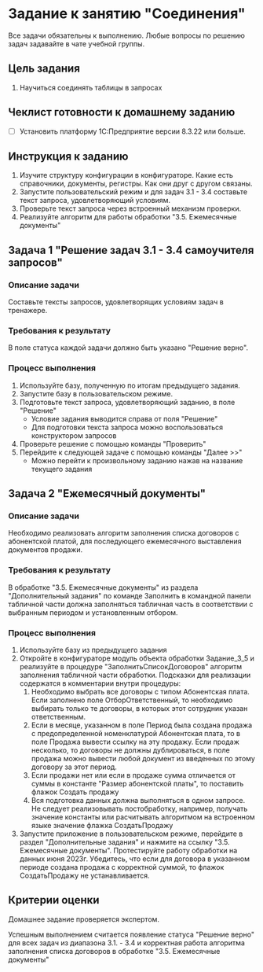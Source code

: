 # Задание к занятию "Соединения"

Все задачи обязательны к выполнению. 
Любые вопросы по решению задач задавайте в чате учебной группы.

## Цель задания

1. Научиться соединять таблицы в запросах

## Чеклист готовности к домашнему заданию

- [ ] Установить платформу 1С:Предприятие версии 8.3.22 или больше.

## Инструкция к заданию

1. Изучите структуру конфигурации в конфигураторе. Какие есть справочники, документы, регистры. Как они друг с другом связаны.
2. Запустите пользовательский режим и для задач 3.1 - 3.4 составьте текст запроса, удовлетворяющий условиям.
3. Проверьте текст запроса через встроенный механизм проверки.
4. Реализуйте алгоритм для работы обработки "3.5. Ежемесячные документы"

## Задача 1 "Решение задач 3.1 - 3.4 самоучителя запросов"

### Описание задачи
Составьте тексты запросов, удовлетворящих условиям задач в тренажере.

### Требования к результату
В поле статуса каждой задачи должно быть указано "Решение верно".

### Процесс выполнения
1. Используйте базу, полученную по итогам предыдущего задания.
3. Запустите базу в пользовательском режиме.
4. Подготовьте текст запроса, удовлетворяющий заданию, в поле "Решение"
    - Условие задания выводится справа от поля "Решение"
    - Для подготовки текста запроса можно воспользоваться конструктором запросов
5. Проверьте решение с помощью команды "Проверить"
6. Перейдите к следующей задаче с помощью команды "Далее >>"
    - Можно перейти к произвольному заданию нажав на название текущего задания

## Задача 2 "Ежемесячный документы"

### Описание задачи
Необходимо реализовать алгоритм заполнения списка договоров с абонентской платой, для последующего ежемесячного выставления документов продажи.

### Требования к результату
В обработке "3.5. Ежемесячные документы" из раздела "Дополнительный задания" по команде Заполнить в командной панели табличной части должна заполняться табличная часть в соответствии с выбранным периодом и установленным отбором.

### Процесс выполнения
1. Используйте базу из предыдущего задания
2. Откройте в конфигураторе модуль объекта обработки Задание_3_5 и реализуйте в процедуре "ЗаполнитьСписокДоговоров" алгоритм заполнения табличной части обработки. Подсказки для реализации содержатся в комментарии внутри процедуры:
	1. Необходимо выбрать все договоры с типом Абонентская плата. Если заполнено поле ОтборОтветственный, то необходимо выбирать только те договоры, в которых этот сотрудник указан ответственным.
	2. Если в месяце, указанном в поле Период была создана продажа с предопределенной номенклатурой Абонентская плата, то в поле Продажа вывести ссылку на эту продажу. Если продаж несколько, то договоры не должны дублироваться, в поле продажа можно вывести любой документ из введенных по этому договору за этот период.
	3. Если продажи нет или если в продаже сумма отличается от суммы в константе "Размер абонентской платы", то поставить флажок Создать продажу
	4. Вся подготовка данных должна выполняться в одном запросе. Не следует реализовывать постобработку, например, получать значение константы или расчитывать алгоритмом на встроенном языке значение флажка СоздатьПродажу
3. Запустите приложение в пользовательском режиме, перейдите в раздел "Дополнительные задания" и нажмите на ссылку "3.5. Ежемесячные документы". Протестируйте работу обработки на данных июня 2023г. Убедитесь, что если для договора в указанном периоде создана продажа с корректной суммой, то флажок СоздатьПродажу не устанавливается.

## Критерии оценки

Домашнее задание проверяется экспертом.

Успешным выполнением считается появление статуса "Решение верно" для всех задач из диапазона 3.1. - 3.4 и корректная работа алгоритма заполнения списка договоров в обработке "3.5. Ежемесячные документы"
